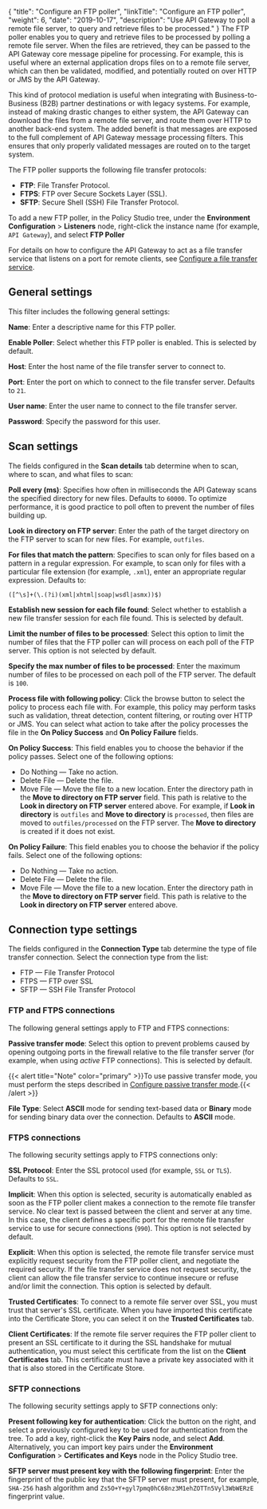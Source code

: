 {
"title": "Configure an FTP poller",
  "linkTitle": "Configure an FTP poller",
  "weight": 6,
  "date": "2019-10-17",
  "description": "Use API Gateway to poll a remote file server, to query and retrieve files to be processed."
}
The FTP poller enables you to query and retrieve files to be processed by polling a remote file server. When the files are retrieved, they can be passed to the API Gateway core message pipeline for processing. For example, this is useful where an external application drops files on to a remote file server, which can then be validated, modified, and potentially routed on over HTTP or JMS by the API Gateway.

This kind of protocol mediation is useful when integrating with Business-to-Business (B2B) partner destinations or with legacy systems. For example, instead of making drastic changes to either system, the API Gateway can download the files from a remote file server, and route them over HTTP to another back-end system. The added benefit is that messages are exposed to the full complement of API Gateway message processing filters. This ensures that only properly validated messages are routed on to the target system.

The FTP poller supports the following file transfer protocols:

* **FTP**: File Transfer Protocol.
* **FTPS**: FTP over Secure Sockets Layer (SSL).
* **SFTP**: Secure Shell (SSH) File Transfer Protocol.

To add a new FTP poller, in the Policy Studio tree, under the **Environment Configuration** > **Listeners** node, right-click the instance name (for example, `API Gateway`), and select **FTP Poller**

For details on how to configure the API Gateway to act as a file transfer service that listens on a port for remote clients, see [Configure a file transfer service](/docs/apim_policydev/apigw_gw_instances/general_file_transfer/).

## General settings

This filter includes the following general settings:

**Name**: Enter a descriptive name for this FTP poller.

**Enable Poller**: Select whether this FTP poller is enabled. This is selected by default.

**Host**: Enter the host name of the file transfer server to connect to.

**Port**: Enter the port on which to connect to the file transfer server. Defaults to `21`.

**User name**: Enter the user name to connect to the file transfer server.

**Password**: Specify the password for this user.

## Scan settings

The fields configured in the **Scan details** tab determine when to scan, where to scan, and what files to scan:

**Poll every (ms)**: Specifies how often in milliseconds the API Gateway scans the specified directory for new files. Defaults to `60000`. To optimize performance, it is good practice to poll often to prevent the number of files building up.

**Look in directory on FTP server**: Enter the path of the target directory on the FTP server to scan for new files. For example, `outfiles`.

**For files that match the pattern**: Specifies to scan only for files based on a pattern in a regular expression. For example, to scan only for files with a particular file extension (for example, `.xml`), enter an appropriate regular expression. Defaults to:

```
([^\s]+(\.(?i)(xml|xhtml|soap|wsdl|asmx))$)
```

**Establish new session for each file found**: Select whether to establish a new file transfer session for each file found. This is selected by default.

**Limit the number of files to be processed**: Select this option to limit the number of files that the FTP poller can will process on each poll of the FTP server. This option is not selected by default.

**Specify the max number of files to be processed**: Enter the maximum number of files to be processed on each poll of the FTP server. The default is `100`.

**Process file with following policy**: Click the browse button to select the policy to process each file with. For example, this policy may perform tasks such as validation, threat detection, content filtering, or routing over HTTP or JMS. You can select what action to take after the policy processes the file in the **On Policy Success** and **On Policy Failure** fields.

**On Policy Success**: This field enables you to choose the behavior if the policy passes. Select one of the following options:

* Do Nothing — Take no action.
* Delete File — Delete the file.
* Move File — Move the file to a new location. Enter the directory path in the **Move to directory on FTP server** field. This path is relative to the **Look in directory on FTP server** entered above. For example, if **Look in directory** is `outfiles` and **Move to directory** is `processed`, then files are moved to `outfiles/processed` on the FTP server. The **Move to directory** is created if it does not exist.

**On Policy Failure**: This field enables you to choose the behavior if the policy fails. Select one of the following options:

* Do Nothing — Take no action.
* Delete File — Delete the file.
* Move File — Move the file to a new location. Enter the directory path in the **Move to directory on FTP server** field. This path is relative to the **Look in directory on FTP server** entered above.

## Connection type settings

The fields configured in the **Connection Type** tab determine the type of file transfer connection. Select the connection type from the list:

* FTP — File Transfer Protocol
* FTPS — FTP over SSL
* SFTP — SSH File Transfer Protocol

### FTP and FTPS connections

The following general settings apply to FTP and FTPS connections:

**Passive transfer mode**: Select this option to prevent problems caused by opening outgoing ports in the firewall relative to the file transfer server (for example, when using *active* FTP connections). This is selected by default.

{{< alert title="Note" color="primary" >}}To use passive transfer mode, you must perform the steps described in [Configure passive transfer mode](/docs/apim_policydev/apigw_gw_instances//general_file_transfer#configure-passive-transfer-mode).{{< /alert >}}

**File Type**: Select **ASCII** mode for sending text-based data or **Binary** mode for sending binary data over the connection. Defaults to **ASCII** mode.

### FTPS connections

The following security settings apply to FTPS connections only:

**SSL Protocol**: Enter the SSL protocol used (for example, `SSL` or `TLS`). Defaults to `SSL`.

**Implicit**: When this option is selected, security is automatically enabled as soon as the FTP poller client makes a connection to the remote file transfer service. No clear text is passed between the client and server at any time. In this case, the client defines a specific port for the remote file transfer service to use for secure connections (`990`). This option is not selected by default.

**Explicit**: When this option is selected, the remote file transfer service must explicitly request security from the FTP poller client, and negotiate the required security. If the file transfer service does not request security, the client can allow the file transfer service to continue insecure or refuse and/or limit the connection. This option is selected by default.

**Trusted Certificates**: To connect to a remote file server over SSL, you must trust that server's SSL certificate. When you have imported this certificate into the Certificate Store, you can select it on the **Trusted Certificates** tab.

**Client Certificates**: If the remote file server requires the FTP poller client to present an SSL certificate to it during the SSL handshake for mutual authentication, you must select this certificate from the list on the **Client Certificates** tab. This certificate must have a private key associated with it that is also stored in the Certificate Store.

### SFTP connections

The following security settings apply to SFTP connections only:

**Present following key for authentication**: Click the button on the right, and select a previously configured key to be used for authentication from the tree. To add a key, right-click the **Key Pairs** node, and select **Add**. Alternatively, you can import key pairs under the **Environment Configuration** > **Certificates and Keys** node in the Policy Studio tree.

**SFTP server must present key with the following fingerprint**: Enter the fingerprint of the public key that the SFTP server must present, for example, `SHA-256` hash algorithm and `Zs5O+Y+gyl7pmq0hC68nz3M1ehZOTTn5Vyl3WbWERzE` fingerprint value.